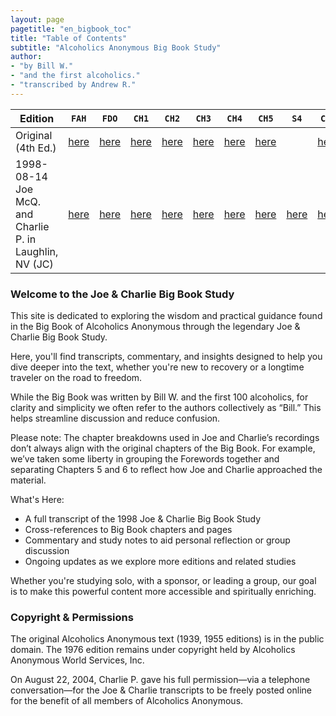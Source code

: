 ```yaml
---
layout: page
pagetitle: "en_bigbook_toc"
title: "Table of Contents"
subtitle: "Alcoholics Anonymous Big Book Study"
author:
- "by Bill W."
- "and the first alcoholics."
- "transcribed by Andrew R."
---
```


<style>
</style>

<script>
jQuery(function(){
const tooltipTriggerList = document.querySelectorAll('[data-bs-toggle="tooltip"]')
const tooltipList = [...tooltipTriggerList].map(t => new bootstrap.Tooltip(t))
});
</script>

<table class="table table-bordered">
<colgroup>
<col/>
<col style="width: 5%"/>
<col style="width: 5%"/>
<col style="width: 5%"/>
<col style="width: 5%"/>
<col style="width: 5%"/>
<col style="width: 5%"/>
<col style="width: 5%"/>
<col style="width: 5%"/>
<col style="width: 5%"/>
<col style="width: 5%"/>
<col style="width: 5%"/>
</colgroup>
<thead>
<tr class="header">
<th>Edition</th>
<th><code href="#" data-bs-toggle="tooltip" data-bs-title="A.A. History, Forward to the Second Edition, Forward to the Third Edition, Forward to the Fourth Edition">FAH</code></th>
<th><code href="#" data-bs-toggle="tooltip" data-bs-title="Doctor's Opinion">FDO</code></th>
<th><code href="#" data-bs-toggle="tooltip" data-bs-title="Chapter 1 Bill's Story">CH1</code></th>
<th><code href="#" data-bs-toggle="tooltip" data-bs-title="Chapter 2 There is a Solution, Appendix II Spiritual Experience">CH2</code></th>
<th><code href="#" data-bs-toggle="tooltip" data-bs-title="Chapter 3 More About Alcoholism">CH3</code></th>
<th><code href="#" data-bs-toggle="tooltip" data-bs-title="Chapter 4 We Agnostics">CH4</code></th>
<th><code href="#" data-bs-toggle="tooltip" data-bs-title="Chapter 5 How it Works Step 1-3">CH5</code></th>
<th><code href="#" data-bs-toggle="tooltip" data-bs-title="Chapter 5 How it Works Step 4">S4</code></th>
<th><code href="#" data-bs-toggle="tooltip" data-bs-title="Chapter 6 Into Action Step 5-9">CH6</code></th>
<th><code href="#" data-bs-toggle="tooltip" data-bs-title="Chapter 6 Into Action Step 10-12">S1X</code></th>
<th><code href="#" data-bs-toggle="tooltip" data-bs-title="Chapter 7">CH7</code></th>
</tr>
</thead>
<tbody>
<tr>
<td>Original (4th Ed.)</td>
<td><a href="en_bigbook_forewordaahistory.html">here</a></td>
<td><a href="en_bigbook_foreworddoctorsopinion.html">here</a></td>
<td><a href="en_bigbook_chapt1.html">here</a></td>
<td><a href="en_bigbook_chapt2.html">here</a></td>
<td><a href="en_bigbook_chapt3.html">here</a></td>
<td><a href="en_bigbook_chapt4.html">here</a></td>
<td><a href="en_bigbook_chapt5.html">here</a></td>
<td></td>
<td><a href="en_bigbook_chapt6.html">here</a></td>
<td></td>
<td><a href="en_bigbook_chapt7.html">here</a></td>
</tr>
<tr>
<td>1998-08-14 Joe McQ. and Charlie P. in Laughlin, NV (JC)</td>
<td><a href="../big-book-1998-jc/en_bigbook_forewordaahistory_jc.html">here</a></td>
<td><a href="../big-book-1998-jc/en_bigbook_foreworddoctorsopinion_jc.html">here</a></td>
<td><a href="../big-book-1998-jc/en_bigbook_chapt1_jc.html">here</a></td>
<td><a href="../big-book-1998-jc/en_bigbook_chapt2_jc.html">here</a></td>
<td><a href="../big-book-1998-jc/en_bigbook_chapt3_jc.html">here</a></td>
<td><a href="../big-book-1998-jc/en_bigbook_chapt4_jc.html">here</a></td>
<td><a href="../big-book-1998-jc/en_bigbook_chapt5_jc.html">here</a></td>
<td><a href="../big-book-1998-jc/en_bigbook_step4_jc.html">here</a></td>
<td><a href="../big-book-1998-jc/en_bigbook_chapt6_jc.html">here</a></td>
<td><a href="../big-book-1998-jc/en_bigbook_step1x_jc.html">here</a></td>
<td></td>
</tr>
</tbody>
</table>

### Welcome to the Joe & Charlie Big Book Study

This site is dedicated to exploring the wisdom and practical guidance found in the Big Book of Alcoholics Anonymous through the legendary Joe & Charlie Big Book Study.

Here, you'll find transcripts, commentary, and insights designed to help you dive deeper into the text, whether you're new to recovery or a longtime traveler on the road to freedom.

While the Big Book was written by Bill W. and the first 100 alcoholics, for clarity and simplicity we often refer to the authors collectively as “Bill.” This helps streamline discussion and reduce confusion.

Please note: The chapter breakdowns used in Joe and Charlie’s recordings don’t always align with the original chapters of the Big Book. For example, we’ve taken some liberty in grouping the Forewords together and separating Chapters 5 and 6 to reflect how Joe and Charlie approached the material.

What's Here:

- A full transcript of the 1998 Joe & Charlie Big Book Study
- Cross-references to Big Book chapters and pages
- Commentary and study notes to aid personal reflection or group discussion
- Ongoing updates as we explore more editions and related studies

Whether you're studying solo, with a sponsor, or leading a group, our goal is to make this powerful content more accessible and spiritually enriching.

### Copyright & Permissions

The original Alcoholics Anonymous text (1939, 1955 editions) is in the public domain. The 1976 edition remains under copyright held by Alcoholics Anonymous World Services, Inc.

On August 22, 2004, Charlie P. gave his full permission—via a telephone conversation—for the Joe & Charlie transcripts to be freely posted online for the benefit of all members of Alcoholics Anonymous.

